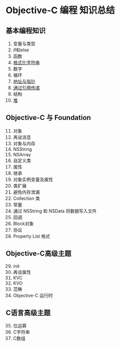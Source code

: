 # Objective-C 编程 知识总结

## 基本编程知识
1. 变量与类型
2. if和else
3. 函数
4. [格式化字符串](https://github.com/muyanbiao/Objective-C/tree/master/chapter4)
5. 数字
6. 循环
7. [地址与指针](https://github.com/muyanbiao/Objective-C/tree/master/chapter7)
8. [通过引用传递](https://github.com/muyanbiao/Objective-C/tree/master/chapter8)
9. 结构
10. [堆](https://github.com/muyanbiao/Objective-C/tree/master/chapter10)

## Objective-C 与 Foundation
11. 对象
12. 再谈消息
13. 对象与内存
14. NSString
15. NSArray
16. 自定义类
17. 属性
18. 继承
19. 对象实例变量及属性
20. 类扩展
21. 避免内存泄漏
22. Collection 类
23. 常量
24. 通过 NSString 和 NSData 将数据写入文件
25. 回调
26. Block对象
27. 协议
28. Property List 格式

## Objective-C高级主题
29. init
30. 再谈属性
31. KVC
32. KVO
33. 范畴
34. Objective-C 运行时

## C语言高级主题
35. 位运算
36. C字符串
37. C数组
